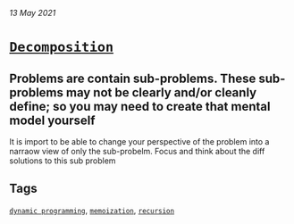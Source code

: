 _13 May 2021_ 


# [`Decomposition`](https://en.wikipedia.org/wiki/Decomposition_(computer_science))

## Problems are contain sub-problems. These sub-problems may not be clearly and/or cleanly define; so you may need to create that mental model yourself 
It is import to be able to change your perspective of the problem into a narraow view of only the sub-probelm. Focus and think about the diff solutions to this sub problem 


## Tags 
[`dynamic programming`](https://en.wikipedia.org/wiki/Dynamic_programming),
[`memoization`](https://en.wikipedia.org/wiki/Memoization),
[`recursion`](https://en.wikipedia.org/wiki/Recursion_(computer_science))
